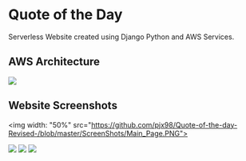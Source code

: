 # Quote of the Day

Serverless Website created using Django Python and AWS Services.


## AWS Architecture


<img src="https://github.com/pjx98/Quote-of-the-day-Revised-/blob/master/ScreenShots/Aws_Architecture.PNG">


## Website Screenshots

<img width: "50%" src="https://github.com/pjx98/Quote-of-the-day-Revised-/blob/master/ScreenShots/Main_Page.PNG">

<img src="https://github.com/pjx98/Quote-of-the-day-Revised-/blob/master/ScreenShots/Table_of_Quotes.PNG">

<img src="https://github.com/pjx98/Quote-of-the-day-Revised-/blob/master/ScreenShots/Submit_Quotes.PNG">

<img src="https://github.com/pjx98/Quote-of-the-day-Revised-/blob/master/ScreenShots/Subscribe.PNG">

